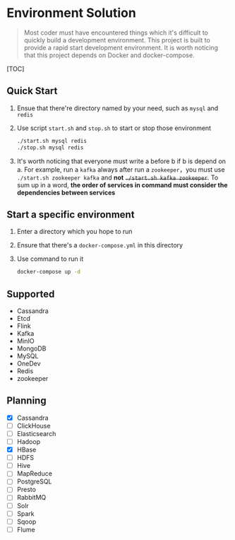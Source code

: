 # Environment Solution

> Most coder must have encountered things which it's difficult to quickly build a development environment. This project is built to provide a rapid start development environment. It is worth noticing that this project depends on Docker and docker-compose.

[TOC]

## Quick Start

1. Ensue that there're directory named by your need, such as `mysql` and `redis`
2. Use script `start.sh` and `stop.sh` to start or stop those environment

   ```sh
   ./start.sh mysql redis
   ./stop.sh mysql redis
   ```

3. It's worth noticing that everyone must write a before b if b is depend on a. For example, run a `kafka` always after run a `zookeeper`，you must use `./start.sh zookeeper kafka` and **not** ~~`./start.sh kafka zookeeper`~~. To sum up in a word, **the order of services in command must consider the dependencies between services**

## Start a specific environment

1. Enter a directory which you hope to run
2. Ensure that there's a `docker-compose.yml` in this directory
3. Use command to run it

   ```sh
   docker-compose up -d
   ```

## Supported

- Cassandra
- Etcd
- Flink
- Kafka
- MinIO
- MongoDB
- MySQL
- OneDev
- Redis
- zookeeper

## Planning

- [x] Cassandra
- [ ] ClickHouse
- [ ] Elasticsearch
- [ ] Hadoop
- [x] HBase
- [ ] HDFS
- [ ] Hive
- [ ] MapReduce
- [ ] PostgreSQL
- [ ] Presto
- [ ] RabbitMQ
- [ ] Solr
- [ ] Spark
- [ ] Sqoop
- [ ] Flume
